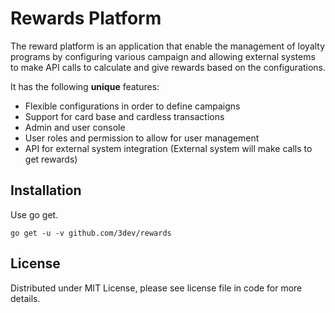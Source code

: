 Rewards Platform
================

The reward platform is an application that enable the management of loyalty programs by configuring various campaign 
and allowing external systems to make API calls to calculate and give rewards based on the configurations.

It has the following **unique** features:

-   Flexible configurations in order to define campaigns
-   Support for card base and cardless transactions
-   Admin and user console
-   User roles and permission to allow for user management
-   API for external system integration (External system will make calls to get rewards)


Installation
------------

Use go get.

	go get -u -v github.com/3dev/rewards


License
------
Distributed under MIT License, please see license file in code for more details.